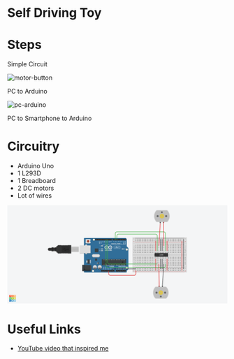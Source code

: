 # Self Driving Toy

# Steps

Simple Circuit

![motor-button](./imgs/motor-button.gif)

PC to Arduino

![pc-arduino](./imgs/pc-arduino.gif)

PC to Smartphone to Arduino

# Circuitry

- Arduino Uno
- 1 L293D
- 1 Breadboard
- 2 DC motors
- Lot of wires

![circuitry-diagram](./imgs/circuitry-diagram.png)

# Useful Links

- [YouTube video that inspired me](https://www.youtube.com/watch?v=qgJ5HCFZbT0)
